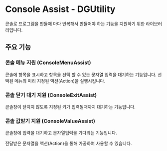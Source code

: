 # Console Assist - DGUtility

콘솔로 프로그램을 만들때 마다 반복해서 만들어야 하는 기능을 지원하기 위한 라이브러리입니다.

## 주요 기능

### 콘솔 메뉴 지원 (ConsoleMenuAssist)

콘솔에 항목을 표시하고 항목을 선택 할 수 있는 문자열 입력을 대기하는 기능입니다.
선택된 메뉴의 미리 지정된 액션(Action)을 실행시킵니다.


### 콘솔 닫기 대기 지원 (ConsoleExitAssist)

콘솔창이 닫치지 않도록 지정된 키가 입력될때까지 대기하는 기능입니다.


### 콘솔 값받기 지원 (ConsoleValueAssist)

콘솔창에 입력을 대기하고 문자열입력을 기다리는 기능입니다.

전달받은 문자열을 액션(Action)을 통해 가공하여 사용할 수 있습니다.